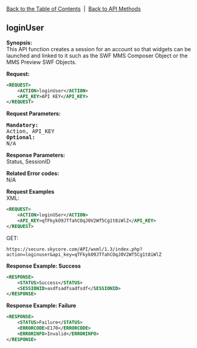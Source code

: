 [Back to the Table of Contents](/1.3/README.md)&nbsp;&nbsp;|&nbsp;&nbsp;[Back to API Methods](API_METHODS.md)
## loginUser
__Synopsis:__  
This API function creates a session for an account so that widgets can be launched and linked to it such as the SWF MMS Composer Object or the MMS Preview SWF Objects.

__Request:__
```xml
<REQUEST>
    <ACTION>loginUser</ACTION>
    <API_KEY>API KEY</API_KEY>
</REQUEST>
```

__Request Parameters:__
<pre>
<strong>Mandatory:</strong>
Action, API_KEY
<strong>Optional:</strong>
N/A
</pre>

__Response Parameters:__  
Status, SessionID

__Related Error codes:__   
N/A

__Request Examples__  
XML:
```xml
<REQUEST>
    <ACTION>loginUSer</ACTION>
    <API_KEY>qTFkykO9JTfahCOqJ0V2Wf5Cg1t8iWlZ</API_KEY>
</REQUEST>
```

GET:

    https://secure.skycore.com/API/wxml/1.3/index.php?action=loginuser&api_key=qTFkykO9JTfahCOqJ0V2Wf5Cg1t8iWlZ
    
__Response Example: Success__
```xml
<RESPONSE>
    <STATUS>Success</STATUS>
    <SESSIONID>asdfsadfsadfsdf</SESSIONID>
</RESPONSE>
```

__Response Example: Failure__
```xml
<RESPONSE>
    <STATUS>Failure</STATUS>
    <ERRORCODE>E170</ERRORCODE>
    <ERRORINFO>Invalid</ERRORINFO>
</RESPONSE>
```
